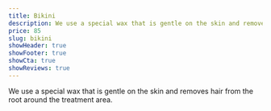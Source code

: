 ```yaml
---
title: Bikini
description: We use a special wax that is gentle on the skin and removes hair from the root around the treatment area.
price: 85
slug: bikini
showHeader: true
showFooter: true
showCta: true
showReviews: true
---
```


We use a special wax that is gentle on the skin and removes hair from the root around the treatment area.
